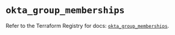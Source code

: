 # `okta_group_memberships`

Refer to the Terraform Registry for docs: [`okta_group_memberships`](https://registry.terraform.io/providers/okta/okta/4.9.1/docs/resources/group_memberships).
